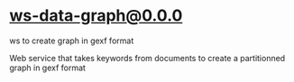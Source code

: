 # ws-data-graph@0.0.0

ws to create graph in gexf format

Web service that takes keywords from documents to create a partitionned graph in gexf format
